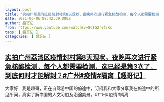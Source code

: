 ```yaml
---
layout: post
title: "实拍广州荔湾区疫情封村第8天现状，夜晚再次进行紧急核酸检测，每个人都需要检测，这已经是第3次了，到底何时才能解封？#广州#疫情#隔离【趣哥记】"
date: 2021-06-06T08:42:39.000Z
author: 趣哥记
from: https://www.youtube.com/watch?v=8CIG2r6f5Kc
tags: [ 趣哥记 ]
categories: [ 趣哥记 ]
---
```

<!--1622968959000-->
[实拍广州荔湾区疫情封村第8天现状，夜晚再次进行紧急核酸检测，每个人都需要检测，这已经是第3次了，到底何时才能解封？#广州#疫情#隔离【趣哥记】](https://www.youtube.com/watch?v=8CIG2r6f5Kc)
------

<div>
大家好！我是趣哥，正在自驾游中国的旅途中，订阅我和大家分享我在旅途中的所见所闻，真实了解中国的人文习俗及沿途美景。#广州#疫情#隔离
</div>
